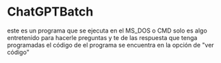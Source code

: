 # ChatGPTBatch
este es un programa que se ejecuta en el MS_DOS o CMD solo es algo entretenido para hacerle preguntas y te de las respuesta que tenga programadas el código de el programa se encuentra en la opción de "ver código"
